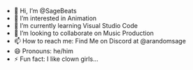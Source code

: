 - 👋 Hi, I’m @SageBeats
- 👀 I’m interested in Animation
- 🌱 I’m currently learning Visual Studio Code
- 💞️ I’m looking to collaborate on Music Production
- 📫 How to reach me: Find Me on Discord at @arandomsage
- 😄 Pronouns: he/him
- ⚡ Fun fact: I like clown girls...

<!---
SageBeats/SageBeats is a ✨ special ✨ repository because its `README.md` (this file) appears on your GitHub profile.
You can click the Preview link to take a look at your changes.
--->
